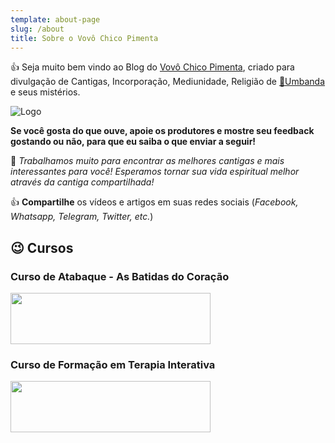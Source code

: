 ```yaml
---
template: about-page
slug: /about
title: Sobre o Vovô Chico Pimenta
---
```

👍 Seja muito bem vindo ao Blog do <a href='https://vovochicopimenta.cyou' rel="nofollown noopener noreferrer">Vovô Chico Pimenta</a>, criado para divulgação de Cantigas, Incorporação, Mediunidade, Religião de <a href=' https://www.youtube.com/channel/UCvjsa9RBIztSUkd1JioCjJQ?sub_confirmation=1' rel="nofollown noopener noreferrer" target="_blank">🤍Umbanda</a> e seus mistérios.

![Logo](/assets/sobre-post-vovo-chico-pimenta.jpg "Logo")

**Se você gosta do que ouve, apoie os produtores e mostre seu feedback gostando ou não, para que eu saiba o que enviar a seguir!**

🚨 *Trabalhamos muito para encontrar as melhores cantigas e mais interessantes para você! Esperamos tornar sua vida espiritual melhor através da cantiga compartilhada!*

👍 **Compartilhe** os vídeos e artigos em suas redes sociais (*Facebook, Whatsapp, Telegram, Twitter, etc.*)

## 😉 Cursos
### Curso de Atabaque - As Batidas do Coração
<a class="icon -center" href="https://www.vovochicopimenta.cyou/cursodeatabaque" target="_blank" rel="nofollown oopener noreferrer"><img src="/assets/1-atabaque.jpg" width="320" height="82" /></a> 

### Curso de Formação em Terapia Interativa
<a class="icon -center" href="https://www.vovochicopimenta.cyou/terapiainterativa" target="_blank" rel="nofollown noopener noreferrer"><img src="/assets/1-terapia_integrativa.jpg" width="320" height="82" /></a>